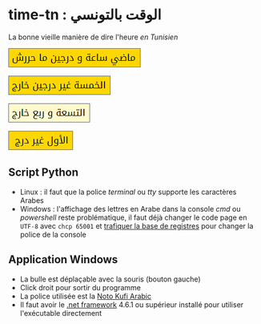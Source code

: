 # time-tn : الوقت بالتونسي
La bonne vieille manière de dire l'heure *en Tunisien*

![0105](./binaries/0105.png "ماضي ساعة و درج ما حررش")

![0450](./binaries/0450.png "الخمسة غير درجين خارج")

![0915](./binaries/0915.png "التسعة و ربع خارج")

![1155](./binaries/1155.png "الأول غير درج")

## Script Python
- Linux : il faut que la police *terminal* ou *tty* supporte les caractères Arabes
- Windows : l'affichage des lettres en Arabe dans la console *cmd* ou *powershell* reste problématique, il faut déjà changer le code page en ``UTF-8`` avec ``chcp 65001`` et [trafiquer la base de registres](https://www.howtogeek.com/howto/windows-vista/stupid-geek-tricks-enable-more-fonts-for-the-windows-command-prompt/) pour changer la police de la console

## Application Windows
- La bulle est déplaçable avec la souris (bouton gauche)
- Click droit pour sortir du programme
- La police utilisée est la [Noto Kufi Arabic](https://noto-website-2.storage.googleapis.com/pkgs/NotoKufiArabic-hinted.zip)
- Il faut avoir le [.net framework](http://bfy.tw/M9pg) 4.6.1 ou supérieur installé pour utiliser l'exécutable directement

